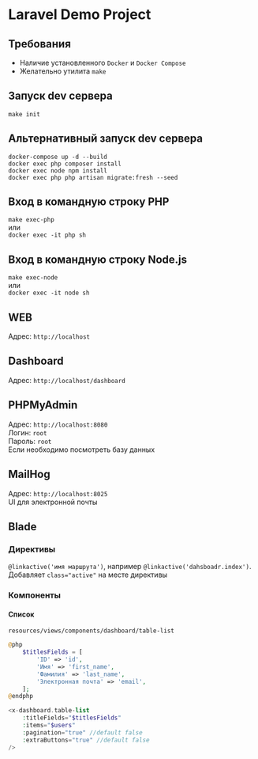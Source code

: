 # Laravel Demo Project  

## Требования  
- Наличие установленного ```Docker``` и ```Docker Compose```  
- Желательно утилита ```make```

## Запуск dev сервера  
```make init```  

## Альтернативный запуск dev сервера  
```docker-compose up -d --build```  
```docker exec php composer install```  
```docker exec node npm install```  
```docker exec php php artisan migrate:fresh --seed```  

## Вход в командную строку PHP  
```make exec-php```  
или  
```docker exec -it php sh```  

## Вход в командную строку Node.js  
```make exec-node```  
или  
```docker exec -it node sh```  

## WEB  
Адрес: ```http://localhost```

## Dashboard
Адрес: ```http://localhost/dashboard```

## PHPMyAdmin  
Адрес: ```http://localhost:8080```  
Логин: ```root```  
Пароль: ```root```  
Если необходимо посмотреть базу данных

## MailHog
Адрес: ```http://localhost:8025```  
UI для электронной почты

## Blade
### Директивы
```@linkactive('имя маршрута')```, например ```@linkactive('dahsboadr.index')```.  
Добавляет ```class="active"``` на месте директивы  


### Компоненты
#### Список  
```resources/views/components/dashboard/table-list```
```php
@php
    $titlesFields = [
        'ID' => 'id',
        'Имя' => 'first_name',
        'Фамилия' => 'last_name',
        'Электронная почта' => 'email',
    ];
@endphp

<x-dashboard.table-list
    :titleFields="$titlesFields"
    :items="$users"
    :pagination="true" //default false
    :extraButtons="true" //default false
/>
```  






